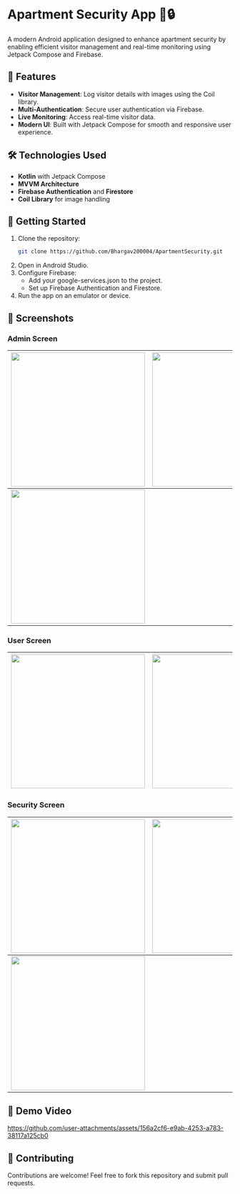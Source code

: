# Apartment Security App 🚪🔒

A modern Android application designed to enhance apartment security by enabling efficient visitor management and real-time monitoring using Jetpack Compose and Firebase.

## 🌟 Features
- **Visitor Management**: Log visitor details with images using the Coil library.
- **Multi-Authentication**: Secure user authentication via Firebase.
- **Live Monitoring**: Access real-time visitor data.
- **Modern UI**: Built with Jetpack Compose for smooth and responsive user experience.

## 🛠️ Technologies Used
- **Kotlin** with Jetpack Compose
- **MVVM Architecture**
- **Firebase Authentication** and **Firestore**
- **Coil Library** for image handling

## 🚀 Getting Started
1. Clone the repository:
   ```bash
   git clone https://github.com/Bhargav200004/ApartmentSecurity.git

2. Open in Android Studio.
3. Configure Firebase:
   - Add your google-services.json to the project.
   - Set up Firebase Authentication and Firestore.
4. Run the app on an emulator or device.

## 📸 Screenshots

### Admin Screen
| <img src="app/src/main/res/drawable/adminsignup.png" width="300"/> | <img src="app/src/main/res/drawable/adminsignin.png" width="300"/> |
|:------------------------------------------------------------------:|:-------------------------------------------------------------------:|
| <img src="app/src/main/res/drawable/adminscreen.png" width="300"/>   |

### User Screen
| <img src="app/src/main/res/drawable/usersignup.png" width="300"/> | <img src="app/src/main/res/drawable/usersignin.png" width="300"/> |
|:------------------------------------------------------------------:|:-------------------------------------------------------------------:|

### Security Screen
| <img src="app/src/main/res/drawable/securitysignup.png" width="300"/> | <img src="app/src/main/res/drawable/signin.png" width="300"/> |
|:------------------------------------------------------------------:|:-------------------------------------------------------------------:|
| <img src="app/src/main/res/drawable/securityscreen.png" width="300"/>   |

## 🎥 Demo Video
https://github.com/user-attachments/assets/156a2cf6-e9ab-4253-a783-38117a125cb0


## 🤝 Contributing
Contributions are welcome! Feel free to fork this repository and submit pull requests.

